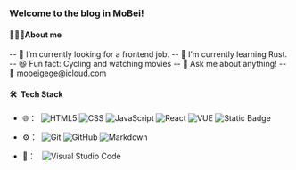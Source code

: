 ###   Welcome to the blog in MoBei!
#### 👨🏻‍💻About me
-- 🔭 I’m currently looking for a frontend job.
-- 🌱 I’m currently learning Rust.
-- 😆 Fun fact: Cycling and watching movies
-- 💬 Ask me about anything!
-- 📮 mobeigege@icloud.com
#### 🛠 &nbsp;Tech Stack
- 🌐： &nbsp;![HTML5](https://img.shields.io/badge/-HTML5-333333?style=flat&logo=HTML5) ![CSS](https://img.shields.io/badge/-CSS-333333?style=flat&logo=CSS3&logoColor=1572B6) ![JavaScript](https://img.shields.io/badge/-JavaScript-333333?style=flat&logo=javascript) ![React](https://img.shields.io/badge/-React-333333?style=flat&logo=react) ![VUE](https://img.shields.io/badge/-vue-%2342b883?logo=Vue) ![Static Badge](https://img.shields.io/badge/-node-%2333333?logo=node)

- ⚙️： &nbsp;![Git](https://img.shields.io/badge/-Git-333333?style=flat&logo=git) ![GitHub](https://img.shields.io/badge/-GitHub-333333?style=flat&logo=github) ![Markdown](https://img.shields.io/badge/-Markdown-333333?style=flat&logo=markdown)
- 🔧： &nbsp; ![Visual Studio Code](https://img.shields.io/badge/-Visual%20Studio%20Code-333333?style=flat&logo=visual-studio-code&logoColor=007ACC)
